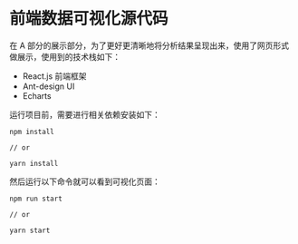 # 前端数据可视化源代码

在 A 部分的展示部分，为了更好更清晰地将分析结果呈现出来，使用了网页形式做展示，使用到的技术栈如下：

- React.js 前端框架
- Ant-design UI
- Echarts 

运行项目前，需要进行相关依赖安装如下：
```
npm install

// or

yarn install
```
然后运行以下命令就可以看到可视化页面：
```
npm run start

// or 

yarn start
```